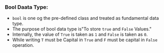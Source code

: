 ### Bool Daata Type:
- `bool` is one og the pre-defined class and treated as fundamental data type.
- The purpose of bool data type is"To store `true` and `False` Values."
- Internally, the value of `True` is taken as `1` and `False` is taken as `0`.
- While writing `T` must be  Capital in `True` and `F` must be capital in `False` operation.
